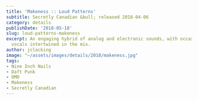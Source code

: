 ```yaml
---
title: 'Makeness :: Loud Patterns'
subtitle: Secretly Canadian &bull; released 2018-04-06
category: details
publishDate: '2018-05-18'
slug: loud-patterns-makeness
excerpt: An engaging hybrid of analog and electronic sounds, with occasional soulful
  vocals intertwined in the mix.
author: jclacking
image: "~/assets/images/details/2018/makeness.jpg"
tags:
- Nine Inch Nails
- Daft Punk
- OMD
- Makeness
- Secretly Canadian
---
```


